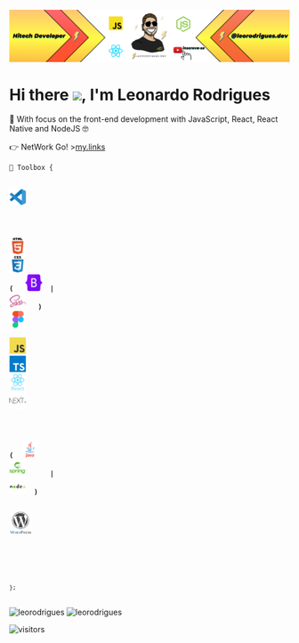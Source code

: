 
<p align="center">
<img src=".github/bannerleo.png" alt="banner léo"/>
</p>

<h1 align="left">Hi there <img src="https://raw.githubusercontent.com/kaueMarques/kaueMarques/master/hi.gif" width="18px">, I'm Leonardo Rodrigues</h1>

<p align="left">🎯 With focus on the front-end development  with JavaScript, React,  React Native and NodeJS 🤓</p> 

<p align="left">👉 NetWork Go! ><a href="https://bio.link/leorodriguesdev">my.links</a></p> 

```
🧰 Toolbox {
```
<code>
<img src="https://raw.githubusercontent.com/devicons/devicon/master/icons/vscode/vscode-original.svg" alt="vscode"  width="30" height="30"/>
</p>
<p align="left">
<img src="https://raw.githubusercontent.com/devicons/devicon/master/icons/html5/html5-original-wordmark.svg" alt="html5"  width="30" height="30"/>
<img src="https://raw.githubusercontent.com/devicons/devicon/master/icons/css3/css3-original-wordmark.svg" alt="css3"  width="30" height="30"/>
<strong>(</strong>   <img src="https://raw.githubusercontent.com/devicons/devicon/master/icons/bootstrap/bootstrap-original.svg" alt="bootstrap"  width="30" height="30"/>  <strong>|</strong>  
<img src="https://raw.githubusercontent.com/devicons/devicon/master/icons/sass/sass-original.svg" alt="sass"  width="30" height="30"/>   <strong>)</strong>
<img src="https://raw.githubusercontent.com/devicons/devicon/master/icons/figma/figma-original.svg" alt="figma"  width="30" height="30"/>

<img src="https://raw.githubusercontent.com/devicons/devicon/master/icons/javascript/javascript-original.svg" alt="javascript"  width="30" height="30"/>
<img src="https://raw.githubusercontent.com/devicons/devicon/master/icons/typescript/typescript-original.svg" alt="typescript"  width="30" height="30"/>
<img src="https://raw.githubusercontent.com/devicons/devicon/master/icons/react/react-original-wordmark.svg" alt="react"  width="30" height="30">
<img src="https://raw.githubusercontent.com/devicons/devicon/master/icons/nextjs/nextjs-original-wordmark.svg" alt="nextjs"  width="30" height="30"/>
</p>
<p align="left">
<strong>(</strong>  <img src="https://raw.githubusercontent.com/devicons/devicon/master/icons/java/java-original-wordmark.svg" alt="java"    width="30" height="30"/>
<img src="https://raw.githubusercontent.com/devicons/devicon/master/icons/spring/spring-original-wordmark.svg" alt="spring"   width="30" height="30"/>      <strong>|</strong>      
<img src="https://raw.githubusercontent.com/devicons/devicon/master/icons/nodejs/nodejs-original-wordmark.svg" alt="nodejs"  width="30" height="30"/>  <strong>)</strong>
<br>
<img src="https://raw.githubusercontent.com/devicons/devicon/master/icons/wordpress/wordpress-original.svg" alt="wp" width="40" height="40"/>  
<br>
</p>

```
};
```
</code>
<img src="https://github-readme-stats.vercel.app/api?username=onLeoRodrigues&show_icons=true&hide=html&theme=react" alt="leorodrigues"/>
<img src="https://github-readme-stats.vercel.app/api/top-langs/?username=onLeoRodrigues&show_icons=true&hide=html&theme=react&layout=compact" alt="leorodrigues"/>



![visitors](https://visitor-badge.glitch.me/badge?page_id=onLeoRodrigues.onLeoRodrigues)
